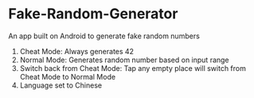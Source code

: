 # Fake-Random-Generator
An app built on Android to generate fake random numbers
1. Cheat Mode: Always generates 42
2. Normal Mode: Generates random number based on input range
3. Switch back from Cheat Mode: Tap any empty place will switch from Cheat Mode to Normal Mode
4. Language set to Chinese
